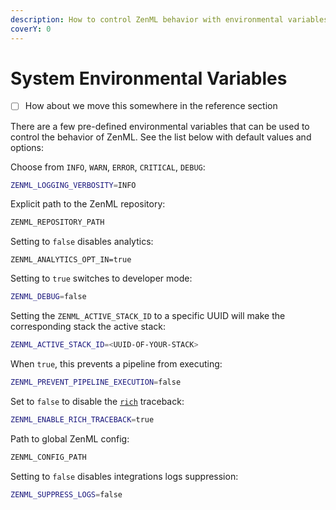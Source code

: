 ```yaml
---
description: How to control ZenML behavior with environmental variables
coverY: 0
---
```


# System Environmental Variables

* [ ] How about we move this somewhere in the reference section

There are a few pre-defined environmental variables that can be used to control the behavior of ZenML. See the list below with default values and options:

Choose from `INFO`, `WARN`, `ERROR`, `CRITICAL`, `DEBUG`:

```bash
ZENML_LOGGING_VERBOSITY=INFO
```

Explicit path to the ZenML repository:

```bash
ZENML_REPOSITORY_PATH
```

Setting to `false` disables analytics:

```
ZENML_ANALYTICS_OPT_IN=true
```

Setting to `true` switches to developer mode:

```bash
ZENML_DEBUG=false
```

Setting the `ZENML_ACTIVE_STACK_ID` to a specific UUID will make the corresponding stack the active stack:

```bash
ZENML_ACTIVE_STACK_ID=<UUID-OF-YOUR-STACK>
```

When `true`, this prevents a pipeline from executing:

```bash
ZENML_PREVENT_PIPELINE_EXECUTION=false
```

Set to `false` to disable the [`rich`](https://github.com/Textualize/rich) traceback:

```bash
ZENML_ENABLE_RICH_TRACEBACK=true
```

Path to global ZenML config:

```bash
ZENML_CONFIG_PATH
```

Setting to `false` disables integrations logs suppression:

```bash
ZENML_SUPPRESS_LOGS=false
```
